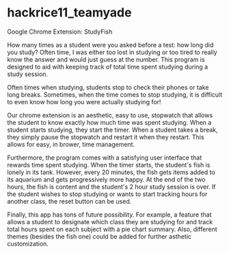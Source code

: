 # hackrice11_teamyade
Google Chrome Extension: StudyFish

How many times as a student were you asked before a test: how long did you study?  Often time, I was either too lost in studying or too tired to really know the answer and would just guess at the number.  This program is designed to aid with keeping track of total time spent studying during a study session.

Often times when studying, students stop to check their phones or take long breaks.  Sometimes, when the time comes to stop studying, it is difficult to even know how long you were actually studying for!

Our chrome extension is an aesthetic, easy to use, stopwatch that allows the student to know exactly how much time was spent studying.  When a student starts studying, they start the timer.  When a student takes a break, they simply pause the stopwatch and restart it when they restart.  This allows for easy, in brower, time management.

Furthermore, the program comes with a satisfying user interface that rewards time spent studying.  When the timer starts, the student's fish is lonely in its tank.  However, every 20 minutes, the fish gets items added to its aquarium and gets progressively more happy.  At the end of the two hours, the fish is content and the student's 2 hour study session is over.  If the student wishes to stop studying or wants to start tracking hours for another class, the reset button can be used.

Finally, this app has tons of future possibility.  For example, a feature that allows a student to designate which class they are studying for and track total hours spent on each subject with a pie chart summary.  Also, different themes (besides the fish one) could be added for further asthetic customization.
